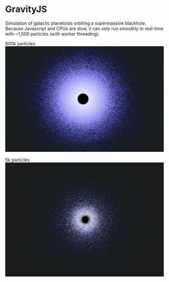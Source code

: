 # GravityJS
Simulation of galactic planetoids orbiting a supermassive blackhole.<br>
Because Javascript and CPUs are slow, it can only run smoothly in real-time with ~1,500 particles (with worker threading).

800k particles
![200k Stars](https://github.com/Xeladarocks/galaxyjs/blob/master/imgs/Annotation%202020-06-22%20192006.png?raw=true)

5k particles
![1k Stars](https://github.com/Xeladarocks/galaxyjs/blob/master/imgs/ex1.png?raw=true)
